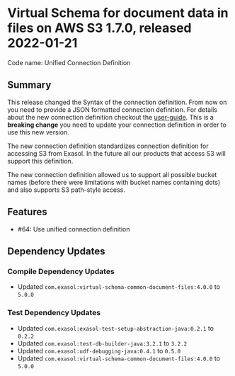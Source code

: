 # Virtual Schema for document data in files on AWS S3 1.7.0, released 2022-01-21

Code name: Unified Connection Definition

## Summary

This release changed the Syntax of the connection definition. From now on you need to provide a JSON formatted connection definition. For details about the new connection definition checkout the [user-guide](../user_guide/user_guide.md#user-content-creating-a-connection). This is a **breaking change** you need to update your connection definition in order to use this new version.

The new connection definition standardizes connection definition for accessing S3 from Exasol. In the future all our products that access S3 will support this definition.

The new connection definition allowed us to support all possible bucket names (before there were limitations with bucket names containing dots) and also supports S3 path-style access.

## Features

* #64: Use unified connection definition

## Dependency Updates

### Compile Dependency Updates

* Updated `com.exasol:virtual-schema-common-document-files:4.0.0` to `5.0.0`

### Test Dependency Updates

* Updated `com.exasol:exasol-test-setup-abstraction-java:0.2.1` to `0.2.2`
* Updated `com.exasol:test-db-builder-java:3.2.1` to `3.2.2`
* Updated `com.exasol:udf-debugging-java:0.4.1` to `0.5.0`
* Updated `com.exasol:virtual-schema-common-document-files:4.0.0` to `5.0.0`
